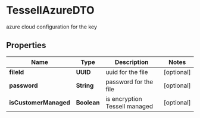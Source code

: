 

# TessellAzureDTO

azure cloud configuration for the key

## Properties

Name | Type | Description | Notes
------------ | ------------- | ------------- | -------------
**fileId** | **UUID** | uuid for the file |  [optional]
**password** | **String** | password for the file |  [optional]
**isCustomerManaged** | **Boolean** | is encryption Tessell managed |  [optional]



